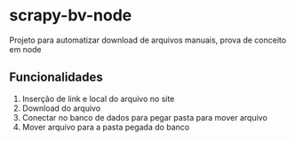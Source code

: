 # scrapy-bv-node
Projeto para automatizar download de arquivos manuais, prova de conceito em node

## Funcionalidades

1. Inserção de link e local do arquivo no site
2. Download do arquivo 
3. Conectar no banco de dados para pegar pasta para mover arquivo
4. Mover arquivo para a pasta pegada do banco
